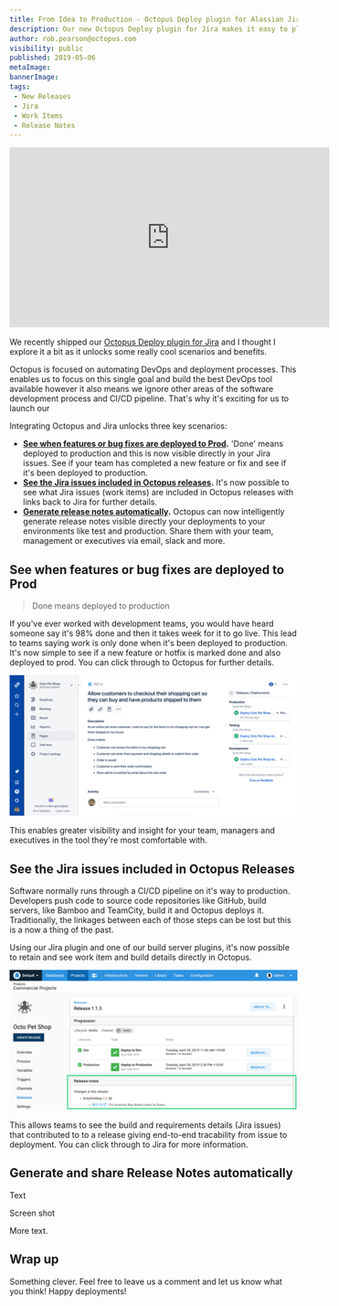 ```yaml
---
title: From Idea to Production - Octopus Deploy plugin for Alassian Jira Software Cloud
description: Our new Octopus Deploy plugin for Jira makes it easy to plan, track and ship software with end-to-end visibility of software pipeline.
author: rob.pearson@octopus.com
visibility: public
published: 2019-05-06
metaImage: 
bannerImage: 
tags:
 - New Releases
 - Jira
 - Work Items
 - Release Notes
---
```


<iframe width="560" height="315" src="https://www.youtube.com/embed/TODO" frameborder="0" allowfullscreen></iframe>

We recently shipped our [Octopus Deploy plugin for Jira](https://marketplace.atlassian.com/apps/1220376/octopus-deploy-for-jira) and I thought I explore it a bit as it unlocks some really cool scenarios and benefits. 

Octopus is focused on automating DevOps and deployment processes. This enables us to focus on this single goal and build the best DevOps tool available  however it also means we ignore other areas of the software development process and CI/CD pipeline. That's why it's exciting for us to launch our 

Integrating Octopus and Jira unlocks three key scenarios: 

* **[See when features or bug fixes are deployed to Prod](#See-when-features-or-bug-fixes-are-deployed-to-Prod).** 'Done' means deployed to production and this is now visible directly in your Jira issues. See if your team has completed a new feature or fix and see if it's been deployed to production. 
* **[See the Jira issues included in Octopus releases](#See-the-Jira-issues-included-in-Octopus-Releases).** It's now possible to see what Jira issues (work items) are included in Octopus releases with links back to Jira for further details.
* **[Generate release notes automatically](#Generate-and-share-Release-Notes-automatically).** Octopus can now intelligently generate release notes visible directly your deployments to your environments like test and production. Share them with your team, management or executives via email, slack and more.

## See when features or bug fixes are deployed to Prod

> Done means deployed to production

If you've ever worked with development teams, you would have heard someone say it's 98% done and then it takes week for it to go live. This lead to teams saying work is only done when it's been deployed to production. It's now simple to see if a new feature or hotfix is marked done and also deployed to prod. You can click through to Octopus for further details.

![Jira issue with deployment details](jira-issue-with-deployments.png "width=500")

This enables greater visibility and insight for your team, managers and executives in the tool they're most comfortable with. 

## See the Jira issues included in Octopus Releases

Software normally runs through a CI/CD pipeline on it's way to production. Developers push code to source code repositories like GitHub, build servers, like Bamboo and TeamCity, build it and Octopus deploys it. Traditionally, the linkages between each of those steps can be lost but this is a now a thing of the past. 

Using our Jira plugin and one of our build server plugins, it's now possible to retain and see work item and build details directly in Octopus. 

![Octopus release details](octopus-release-details.png "width=500")

This allows teams to see the build and requirements details (Jira issues) that contributed to to a release giving end-to-end tracability from issue to deployment. You can click through to Jira for more information.

## Generate and share Release Notes automatically

Text

Screen shot 

More text.

## Wrap up

Something clever. Feel free to leave us a comment and let us know what you think! Happy deployments!

